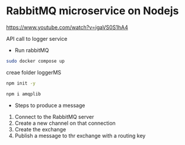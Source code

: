 # RabbitMQ microservice on Nodejs
https://www.youtube.com/watch?v=igaVS0S1hA4 

API call to logger service 

- Run rabbitMQ 
```bash
sudo docker compose up
```

creae folder loggerMS
```bash
npm init -y

npm i amqplib
```

- Steps to produce a message
1. Connect to the RabbitMQ server
2. Create a new channel on that connection
3. Create the exchange
4. Publish a message to thr exchange with a routing key 

